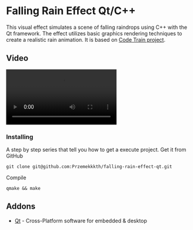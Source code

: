 # Falling Rain Effect Qt/C++

This visual effect simulates a scene of falling raindrops using C++ with the Qt framework. The effect utilizes basic graphics rendering techniques to create a realistic rain animation.
It is based on [Code Train project](https://thecodingtrain.com/challenges/4-purple-rain).
## Video

![Video](/assets/video.mov)

### Installing
A step by step series  that tell you how to get a execute project.
Get it from GitHub
```
git clone git@github.com:Przemekkkth/falling-rain-effect-qt.git
```
Compile
```
qmake && make
```

## Addons
* [Qt](https://www.qt.io/) - Cross-Platform software for embedded & desktop
